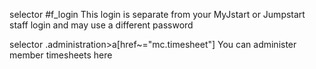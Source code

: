 selector #f_login
This login is separate from your MyJstart or Jumpstart staff login and may use a different password

selector .administration>a[href~="mc.timesheet"]
You can administer member timesheets here